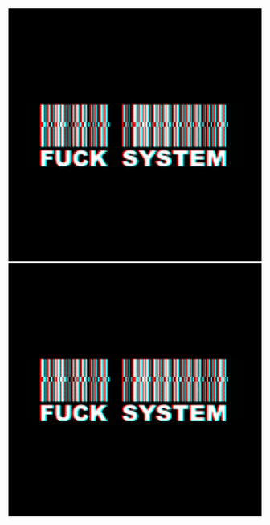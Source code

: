 
<div style="margin: 0 auto;">
<img alt="glitch.gif" 
src="https://github.com/RushHex/RushHex/blob/main/gif/glitch.gif?raw=true" 
data-hpc="true" style="margin: 0 auto;">
</div>
<img alt="glitch.gif" 
src="https://github.com/RushHex/RushHex/blob/main/gif/glitch.gif?raw=true" 
data-hpc="true" style="margin: 0 auto;">